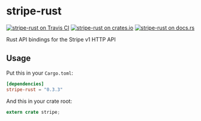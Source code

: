 stripe-rust
===========

[![stripe-rust on Travis CI](https://travis-ci.org/rapiditynetworks/stripe-rs.svg?branch=master)](https://travis-ci.org/rapiditynetworks/stripe-rs)
[![stripe-rust on crates.io](https://img.shields.io/crates/v/stripe-rust.svg)](https://crates.io/crates/stripe-rust)
[![stripe-rust on docs.rs](https://docs.rs/stripe-rust/badge.svg)](https://docs.rs/stripe-rust)

Rust API bindings for the Stripe v1 HTTP API

## Usage
Put this in your `Cargo.toml`:

```toml
[dependencies]
stripe-rust = "0.3.3"
```

And this in your crate root:

```rust
extern crate stripe;
```
